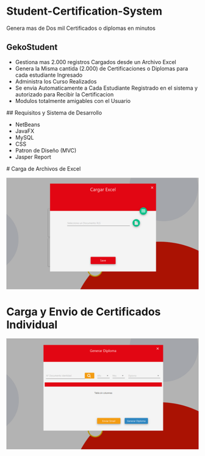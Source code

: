 # Student-Certification-System
Genera mas de Dos mil Certificados o diplomas en minutos

## GekoStudent
<ul>
<li>Gestiona mas 2.000 registros Cargados desde un Archivo Excel</li>
<li>Genera la Misma cantida (2.000) de Certificaciones o Diplomas para cada estudiante Ingresado</li>
<li>Administra los Curso Realizados</li>
<li>Se envia Automaticamente a Cada Estudiante Registrado en el sistema y autorizado para Recibir la Certificacion</li>
<li>Modulos totalmente amigables con el Usuario</li>
</ul>
## Requisitos y Sistema de Desarrollo
<ul>
<li>NetBeans</li>
<li>JavaFX</li>
<li>MySQL</li>
<li>CSS</li>
<li>Patron de Diseño (MVC)</li>
<li>Jasper Report</li>
</ul>
# Carga de Archivos de Excel

![image menu](/src/images/cargaexcel.png)

# Carga y Envio de Certificados Individual

![image menu](/src/images/enviaygeneraindividual.png)
